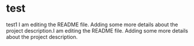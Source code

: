 # test
test1
I am editing the README file. Adding some more details about the project description.I am editing the README file. Adding some more details about the project description.
